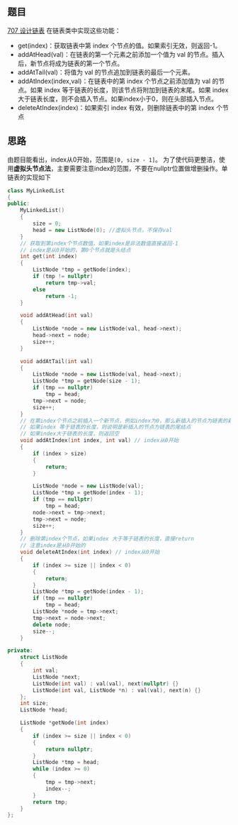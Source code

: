 ## 题目
[707 设计链表](https://leetcode-cn.com/problems/design-linked-list/)
在链表类中实现这些功能：

- get(index)：获取链表中第 index 个节点的值。如果索引无效，则返回-1。
- addAtHead(val)：在链表的第一个元素之前添加一个值为 val 的节点。插入后，新节点将成为链表的第一个节点。
- addAtTail(val)：将值为 val 的节点追加到链表的最后一个元素。
- addAtIndex(index,val)：在链表中的第 index 个节点之前添加值为 val  的节点。如果 index 等于链表的长度，则该节点将附加到链表的末尾。如果 index 大于链表长度，则不会插入节点。如果index小于0，则在头部插入节点。
- deleteAtIndex(index)：如果索引 index 有效，则删除链表中的第 index 个节点
## 思路
由题目能看出，index从0开始，范围是`[0, size - 1]`。
为了使代码更整洁，使用**虚拟头节点法**，主要需要注意index的范围，不要在nullptr位置做增删操作。单链表的实现如下
```cpp
class MyLinkedList
{
public:
    MyLinkedList()
    {
        size = 0;
        head = new ListNode(0); //虚拟头节点，不保存val
    }
    // 获取到第index个节点数值，如果index是非法数值直接返回-1
    // index是从0开始的，第0个节点就是头结点
    int get(int index)
    {
        ListNode *tmp = getNode(index);
        if (tmp != nullptr)
            return tmp->val;
        else
            return -1;
    }

    void addAtHead(int val)
    {
        ListNode *node = new ListNode(val, head->next);
        head->next = node;
        size++;
    }

    void addAtTail(int val)
    {
        ListNode *node = new ListNode(val, head->next);
        ListNode *tmp = getNode(size - 1);
        if (tmp == nullptr)
            tmp = head;
        tmp->next = node;
        size++;
    }
    // 在第index个节点之前插入一个新节点，例如index为0，那么新插入的节点为链表的新头节点。
    // 如果index 等于链表的长度，则说明是新插入的节点为链表的尾结点
    // 如果index大于链表的长度，则返回空
    void addAtIndex(int index, int val) // index从0开始
    {
        if (index > size)
        {
            return;
        }

        ListNode *node = new ListNode(val);
        ListNode *tmp = getNode(index - 1);
        if (tmp == nullptr)
            tmp = head;
        node->next = tmp->next;
        tmp->next = node;
        size++;
    }
    // 删除第index个节点，如果index 大于等于链表的长度，直接return
    // 注意index是从0开始的
    void deleteAtIndex(int index) // index从0开始
    {
        if (index >= size || index < 0)
        {
            return;
        }
        ListNode *tmp = getNode(index - 1);
        if (tmp == nullptr)
            tmp = head;
        ListNode *node = tmp->next;
        tmp->next = node->next;
        delete node;
        size--;
    }

private:
    struct ListNode
    {
        int val;
        ListNode *next;
        ListNode(int val) : val(val), next(nullptr) {}
        ListNode(int val, ListNode *n) : val(val), next(n) {}
    };
    int size;
    ListNode *head;

    ListNode *getNode(int index)
    {
        if (index >= size || index < 0)
        {
            return nullptr;
        }
        ListNode *tmp = head;
        while (index >= 0)
        {
            tmp = tmp->next;
            index--;
        }
        return tmp;
    }
};
```
